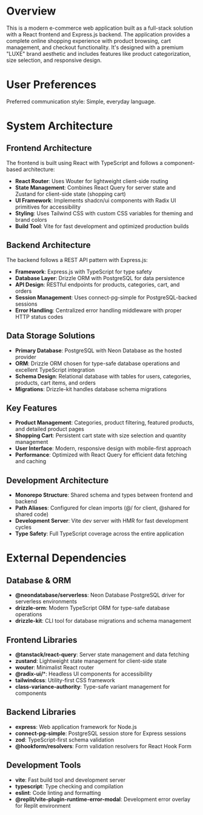 # Overview

This is a modern e-commerce web application built as a full-stack solution with a React frontend and Express.js backend. The application provides a complete online shopping experience with product browsing, cart management, and checkout functionality. It's designed with a premium "LUXE" brand aesthetic and includes features like product categorization, size selection, and responsive design.

# User Preferences

Preferred communication style: Simple, everyday language.

# System Architecture

## Frontend Architecture

The frontend is built using React with TypeScript and follows a component-based architecture:

- **React Router**: Uses Wouter for lightweight client-side routing
- **State Management**: Combines React Query for server state and Zustand for client-side state (shopping cart)
- **UI Framework**: Implements shadcn/ui components with Radix UI primitives for accessibility
- **Styling**: Uses Tailwind CSS with custom CSS variables for theming and brand colors
- **Build Tool**: Vite for fast development and optimized production builds

## Backend Architecture

The backend follows a REST API pattern with Express.js:

- **Framework**: Express.js with TypeScript for type safety
- **Database Layer**: Drizzle ORM with PostgreSQL for data persistence
- **API Design**: RESTful endpoints for products, categories, cart, and orders
- **Session Management**: Uses connect-pg-simple for PostgreSQL-backed sessions
- **Error Handling**: Centralized error handling middleware with proper HTTP status codes

## Data Storage Solutions

- **Primary Database**: PostgreSQL with Neon Database as the hosted provider
- **ORM**: Drizzle ORM chosen for type-safe database operations and excellent TypeScript integration
- **Schema Design**: Relational database with tables for users, categories, products, cart items, and orders
- **Migrations**: Drizzle-kit handles database schema migrations

## Key Features

- **Product Management**: Categories, product filtering, featured products, and detailed product pages
- **Shopping Cart**: Persistent cart state with size selection and quantity management
- **User Interface**: Modern, responsive design with mobile-first approach
- **Performance**: Optimized with React Query for efficient data fetching and caching

## Development Architecture

- **Monorepo Structure**: Shared schema and types between frontend and backend
- **Path Aliases**: Configured for clean imports (@/ for client, @shared for shared code)
- **Development Server**: Vite dev server with HMR for fast development cycles
- **Type Safety**: Full TypeScript coverage across the entire application

# External Dependencies

## Database & ORM
- **@neondatabase/serverless**: Neon Database PostgreSQL driver for serverless environments
- **drizzle-orm**: Modern TypeScript ORM for type-safe database operations
- **drizzle-kit**: CLI tool for database migrations and schema management

## Frontend Libraries
- **@tanstack/react-query**: Server state management and data fetching
- **zustand**: Lightweight state management for client-side state
- **wouter**: Minimalist React router
- **@radix-ui/***: Headless UI components for accessibility
- **tailwindcss**: Utility-first CSS framework
- **class-variance-authority**: Type-safe variant management for components

## Backend Libraries
- **express**: Web application framework for Node.js
- **connect-pg-simple**: PostgreSQL session store for Express sessions
- **zod**: TypeScript-first schema validation
- **@hookform/resolvers**: Form validation resolvers for React Hook Form

## Development Tools
- **vite**: Fast build tool and development server
- **typescript**: Type checking and compilation
- **eslint**: Code linting and formatting
- **@replit/vite-plugin-runtime-error-modal**: Development error overlay for Replit environment